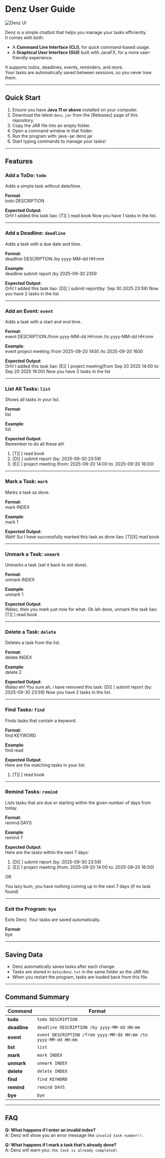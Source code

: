 # Denz User Guide
![Denz UI](Ui.png)

Denz is a simple chatbot that helps you manage your tasks efficiently.  
It comes with both:
- A **Command Line Interface (CLI)**, for quick command-based usage.
- A **Graphical User Interface (GUI)** built with JavaFX, for a more user-friendly experience.

It supports todos, deadlines, events, reminders, and more.  
Your tasks are automatically saved between sessions, so you never lose them.

---

## Quick Start

1. Ensure you have **Java 11 or above** installed on your computer.
2. Download the latest `denz.jar` from the [Releases] page of this repository.
3. Copy the JAR file into an empty folder.
4. Open a command window in that folder.
5. Run the program with: java -jar denz.jar
6. Start typing commands to manage your tasks!

---

## Features

### Add a ToDo: `todo`

Adds a simple task without date/time.

**Format**:  
todo DESCRIPTION

**Expected Output**:  
Orh! I added this task liao:
[T][ ] read book
Now you have 1 tasks in the list.

---

### Add a Deadline: `deadline`

Adds a task with a due date and time.

**Format**:  
deadline DESCRIPTION /by yyyy-MM-dd HH:mm

**Example**:  
deadline submit report /by 2025-09-30 2359

**Expected Output**:  
Orh! I added this task liao:
[D][ ] submit report(by: Sep 30 2025 23:59)
Now you have 2 tasks in the list

---

### Add an Event: `event`

Adds a task with a start and end time.

**Format**:  
event DESCRIPTION /from yyyy-MM-dd HH:mm /to yyyy-MM-dd HH:mm

**Example**:  
event project meeting /from 2025-09-20 1400 /to 2025-09-20 1600

**Expected Output**:  
Orh! I added this task liao:
[E][ ] project meeting(from Sep 20 2025 14:00 to: Sep 20 2025 16:00)
Now you have 3 tasks in the list

---

### List All Tasks: `list`

Shows all tasks in your list.

**Format**:  
list

**Example**:  
list

**Expected Output**:  
Remember to do all these ah!
1.	[T][ ] read book
2.	[D][ ] submit report (by: 2025-09-30 23:59)
3.	[E][ ] project meeting (from: 2025-09-20 14:00 to: 2025-09-20 16:00)

---

### Mark a Task: `mark`

Marks a task as done.

**Format**:  
mark INDEX

**Example**:  
mark 1

**Expected Output**:  
Wah! Sui I have successfully marked this task as done liao:
[T][X] read book


---

### Unmark a Task: `unmark`

Unmarks a task (set it back to not done).

**Format**:  
unmark INDEX

**Example**:  
unmark 1

**Expected Output**:  
Walao, then you mark just now for what. Ok lah done, unmark this task liao:
[T][ ] read book

---

### Delete a Task: `delete`

Deletes a task from the list.

**Format**:  
delete INDEX

**Example**:  
delete 2

**Expected Output**:  
Walao eh! You sure ah, i have removed this task:
[D][ ] submit report (by: 2025-09-30 23:59)
Now you have 2 tasks in the list.

---

### Find Tasks: `find`

Finds tasks that contain a keyword.

**Format**:  
find KEYWORD

**Example**:  
find read

**Expected Output**:  
Here are the matching tasks in your list:
1.	[T][ ] read book

---

### Remind Tasks: `remind`

Lists tasks that are due or starting within the given number of days from today.

**Format**:  
remind DAYS

**Example**:  
remind 7

**Expected Output**:  
Here are the tasks within the next 7 days:
1.	[D][ ] submit report (by: 2025-09-30 23:59)
2.	[E][ ] project meeting (from: 2025-09-20 14:00 to: 2025-09-20 16:00)

OR

You lazy bum, you have nothing coming up in the next 7 days (if no task found)

---

### Exit the Program: `bye`

Exits Denz. Your tasks are saved automatically.

**Format**:  
bye

---

## Saving Data

- Denz automatically saves tasks after each change.
- Tasks are stored in `data/denz.txt` in the same folder as the JAR file.
- When you restart the program, tasks are loaded back from this file.

---

## Command Summary

| Command   | Format                                                                 |
|-----------|------------------------------------------------------------------------|
| **todo** | `todo DESCRIPTION`                                                     |
| **deadline** | `deadline DESCRIPTION /by yyyy-MM-dd HH:mm`                        |
| **event** | `event DESCRIPTION /from yyyy-MM-dd HH:mm /to yyyy-MM-dd HH:mm`       |
| **list** | `list`                                                                 |
| **mark** | `mark INDEX`                                                           |
| **unmark** | `unmark INDEX`                                                       |
| **delete** | `delete INDEX`                                                       |
| **find** | `find KEYWORD`                                                         |
| **remind** | `remind DAYS`                                                        |
| **bye** | `bye`                                                                   |

---

## FAQ

**Q: What happens if I enter an invalid index?**  
A: Denz will show you an error message like `invalid task number!!`.

**Q: What happens if I mark a task that’s already done?**  
A: Denz will warn you: `the task is already completed!`.
